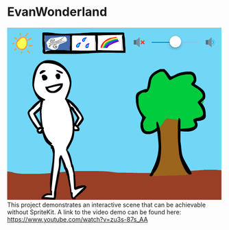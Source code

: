 # EvanWonderland
![Alt text](banner.png?raw=true "Optional Title")
This project demonstrates an interactive scene that can be achievable without SpriteKit.
A link to the video demo can be found here: https://www.youtube.com/watch?v=zu3s-87s_AA
